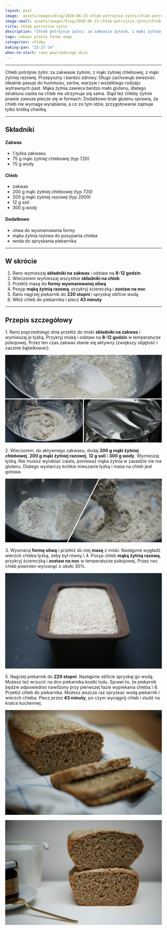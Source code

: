```yaml
---
layout: post
image:  assets/images/blog/2020-06-23-chleb-potrojnie-zytni/chleb-potrojnie-zytni.jpg
image-small: assets/images/blog/2020-06-23-chleb-potrojnie-zytni/chleb-potrojnie-zytni-small.jpg
title: Chleb potrójnie żytni
description: "Chleb potrójnie żytni: za zakwasie żytnim, z mąki żytniej chlebowej, z mąki żytniej razowej. Najzdrowszy rodzaj pieczywa, ma bardzo charakterystyczny smak, długo zachowuje świeżość."
tags: zakwas prosty forma wege
categories: chleby
baking-pan: "23-27 cm"
when-to-start: rano poprzedniego dnia
---
```


-----

Chleb potrójnie żytni: za zakwasie żytnim, z mąki żytniej chlebowej, z mąki żytniej razowej. Przepyszny i bardzo zdrowy. Długo zachowuje świeżość. Idealnie pasuje do hummusu, serów, warzyw i wszelkiego rodzaju wytrawnych past. Mąka żytnia zawiera bardzo mało glutenu, dlatego struktura ciasta na chleb nie utrzymuje się sama. Stąd też chleby żytnie prawie zawsze piecze się w formach. Dodatkowo brak glutenu sprawia, że chleb nie wymaga wyrabiania, a co za tym idzie, przygotowanie zajmuje tylko krótką chwilkę.

-----

## Składniki

#### Zakwas

* 1 łyżka zakwasu
* 75 g mąki żytniej chlebowej (typ 720)
* 75 g wody

#### Chleb

* zakwas
* 200 g mąki żytniej chlebowej (typ 720)
* 200 g mąki żytniej razowej (typ 2000)
* 12 g soli
* 300 g wody

#### Dodatkowo

* oliwa do wysmarowania formy
* mąka żytnia razowa do posypania chleba
* woda do spryskania piekarnika

-----

## W skrócie

1. Rano wymieszaj **składniki na zakwas** i odstaw na **8-12 godzin**
2. Wieczorem wymieszaj wszystkie **składniki na chleb**
3. Przełóż masę do **formy wysmarowanej oliwą**
4. Posyp **mąką żytnią razową**, przykryj ściereczką i **zostaw na noc**
5. Rano nagrzej piekarnik do **220 stopni** i spryskaj obficie wodą
6. Włóż chleb do piekarnika i piecz **43 minuty**

-----

## Przepis szczegółowy

1\. Rano poprzedniego dnia przełóż do miski **składniki na zakwas** i wymieszaj je łyżką. Przykryj miskę i odstaw na **8-12 godzin** w temperaturze pokojowej. Przez ten czas zakwas stanie się aktywny (zwiększy objętość i zacznie bąbelkować).

![Chleb potrójnie żytni - Zakwas](/assets/images/blog/2020-06-23-chleb-potrojnie-zytni/chleb-potrojnie-zytni-zakwas.jpg)

2\. Wieczorem, do aktywnego zakwasu, dodaj **200 g mąki żytniej chlebowej**, **200 g mąki żytniej razowej**, **12 g soli** i **300 g wody**. Wymieszaj łyżką. Nie musisz wyrabiać ciasta, ponieważ mąka żytnia w zasadzie nie ma glutenu. Dlatego wystarczy krótkie mieszanie łyżką i masa na chleb jest gotowa. 

![Chleb potrójnie żytni - Mieszanie](/assets/images/blog/2020-06-23-chleb-potrojnie-zytni/chleb-potrojnie-zytni-mieszanie.jpg)

3\. Wysmaruj **formę oliwą** i przełóż do niej **masę** z miski. Następnie wygładź wierzch chleba łyżką, żeby był równy.\\
4\. Posyp chleb **mąką żytnią razową**, przykryj ściereczką i **zostaw na noc** w temperaturze pokojowej. Przez noc chleb powinien wyrosnąć o około 30%.

![Chleb potrójnie żytni - Wyrośnięty](/assets/images/blog/2020-06-23-chleb-potrojnie-zytni/chleb-potrojnie-zytni-wyrosniety.jpg)

5\. Nagrzej piekarnik do **220 stopni**. Następnie obficie spryskaj go wodą. Możesz też wrzucić na dno piekarnika kostki lodu. Sprawi to, że piekarnik będzie odpowiednio nawilżony przy pierwszej fazie wypiekania chleba.\\
6\. Przełóż chleb do piekarnika. Możesz jeszcze raz spryskać wodą piekarnik i wierzch chleba. Piecz przez **43 minuty**, po czym wyciągnij chleb i studź na kratce kuchennej.


![Chleb potrójnie żytni](/assets/images/blog/2020-06-23-chleb-potrojnie-zytni/chleb-potrojnie-zytni-gotowy.jpg)

![Chleb potrójnie żytni](/assets/images/blog/2020-06-23-chleb-potrojnie-zytni/chleb-potrojnie-zytni-gotowy-drugi.jpg)
